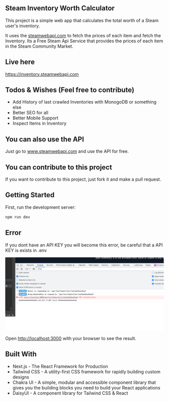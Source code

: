 ## Steam Inventory Worth Calculator

This project is a simple web app that calculates the total worth of a Steam user's inventory. 

It uses the [steamwebapi.com](https://www.steamwebapi.com) to fetch the prices of each item and fetch the Inventory.
Its a Free Steam Api Service that provides the prices of each item in the Steam Community Market.

## Live here
https://inventory.steamwebapi.com

## Todos & Wishes (Feel free to contribute)
- Add History of last crawled Inventories with MonogoDB or something else
- Better SEO for all
- Better Mobile Support
- Inspect Items in Inventory

## You can also use the API
Just go to www.steamwebapi.com and use the API for free.

## You can contribute to this project
If you want to contribute to this project, just fork it and make a pull request.

## Getting Started

First, run the development server:

```bash
npm run dev
```

## Error

If you dont have an API KEY you will become this error, be careful that a API KEY is exists in .env

![doc/img.png](doc/img.png)

Open [http://localhost:3000](http://localhost:3000) with your browser to see the result.

## Built With

- Next.js - The React Framework for Production
- Tailwind CSS - A utility-first CSS framework for rapidly building custom designs
- Chakra UI - A simple, modular and accessible component library that gives you the building blocks you need to build your React applications
- DaisyUI - A component library for Tailwind CSS & React
